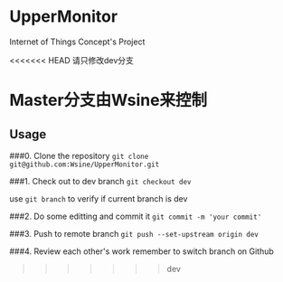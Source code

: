 # UpperMonitor
Internet of Things Concept's Project

<<<<<<< HEAD
请只修改dev分支

Master分支由Wsine来控制
=======
## Usage

###0. Clone the repository
`git clone git@github.com:Wsine/UpperMonitor.git`

###1. Check out to dev branch
`git checkout dev`

use `git branch` to verify if current branch is dev

###2. Do some editting and commit it
`git commit -m 'your commit'`

###3. Push to remote branch
`git push --set-upstream origin dev`

###4. Review each other's work
remember to switch branch on Github
>>>>>>> dev
